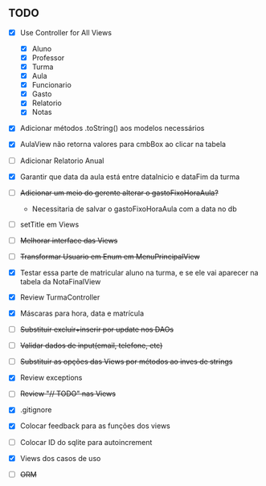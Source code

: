 ## TODO
- [x] Use Controller for All Views
	- [x] Aluno
	- [x] Professor
	- [x] Turma
	- [x] Aula
	- [x] Funcionario
	- [x] Gasto
	- [x] Relatorio
	- [x] Notas
- [x] Adicionar métodos .toString() aos modelos necessários
- [x] AulaView não retorna valores para cmbBox ao clicar na tabela
- [ ] Adicionar Relatorio Anual
- [x] Garantir que data da aula está entre dataInicio e dataFim da turma
- [ ] ~~Adicionar um meio do gerente alterar o gastoFixoHoraAula?~~
	- Necessitaria de salvar o gastoFixoHoraAula com a data no db
- [ ] setTitle em Views
- [ ] ~~Melhorar interface das Views~~
- [ ] ~~Transformar Usuario em Enum em MenuPrincipalView~~
- [x] Testar essa parte de matricular aluno na turma, e se ele vai aparecer na tabela da NotaFinalView
- [x] Review TurmaController
- [x] Máscaras para hora, data e matrícula
- [ ] ~~Substituir excluir+inserir por update nos DAOs~~
- [ ] ~~Validar dados de input(email, telefone, etc)~~
- [ ] ~~Substituir as opções das Views por métodos ao inves de strings~~
- [x] Review exceptions
- [ ] ~~Review "// TODO" nas Views~~
- [x] .gitignore
- [x] Colocar feedback para as funções dos views
- [ ] Colocar ID do sqlite para autoincrement
- [x] Views dos casos de uso
- [ ] ~~ORM~~

